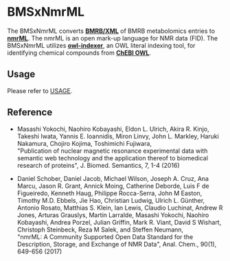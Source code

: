 ﻿# BMSxNmrML

The BMSxNmrML converts [**BMRB/XML**](https://bmrbpub.pdbj.org/archive/xml-noatom) of BMRB metabolomics entries to [**nmrML**](http://nmrml.org/). The nmrML is an open mark-up language for NMR data (FID). The BMSxNmrML utilizes [**owl-indexer**](https://sourceforge.net/projects/owl-indexer/), an OWL literal indexing tool, for identifying chemical compounds from [**ChEBI OWL**](https://www.ebi.ac.uk/chebi/downloadsForward.do).

## Usage

Please refer to [USAGE](https://github.com/yokochi47/BMRBoTool/blob/master/USAGE).

## Reference

- Masashi Yokochi, Naohiro Kobayashi, Eldon L. Ulrich, Akira R. Kinjo, Takeshi Iwata, Yannis E. Ioannidis, Miron Linvy, John L. Markley, Haruki Nakamura, Chojiro Kojima, Toshimichi Fujiwara,<br />
 "Publication of nuclear magnetic resonance experimental data with semantic web technology and the application thereof to biomedical research of proteins", J. Biomed. Semantics, 7, 1-4 (2016)

- Daniel Schober, Daniel Jacob, Michael Wilson, Joseph A. Cruz, Ana Marcu, Jason R. Grant, Annick Moing, Catherine Deborde, Luis F de Figueiredo, Kenneth Haug, Philippe Rocca-Serra, John M Easton, Timothy M.D. Ebbels, Jie Hao, Christian Ludwig, Ulrich L. Günther, Antonio Rosato, Matthias S. Klein, Ian Lewis, Claudio Luchinat, Andrew R Jones, Arturas Grauslys, Martin Larralde, Masashi Yokochi, Naohiro Kobayashi, Andrea Porzel, Julian Griffin, Mark R. Viant, David S Wishart, Christoph Steinbeck, Reza M Salek, and Steffen Neumann,<br />
 "nmrML: A Community Supported Open Data Standard for the Description, Storage, and Exchange of NMR Data", Anal. Chem., 90(1), 649-656 (2017)

